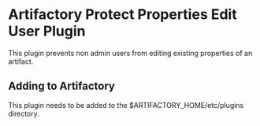 Artifactory Protect Properties Edit User Plugin
=======================================

This plugin prevents non admin users from editing existing properties of an artifact.

Adding to Artifactory
---------------------

This plugin needs to be added to the $ARTIFACTORY_HOME/etc/plugins directory.